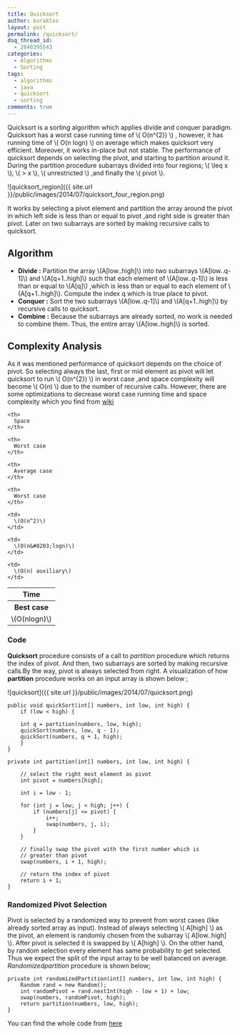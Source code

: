 ```yaml
---
title: Quicksort
author: buraktas
layout: post
permalink: /quicksort/
dsq_thread_id:
  - 2848395543
categories:
  - Algorithms
  - Sorting
tags:
  - algorithms
  - java
  - quicksort
  - sorting
comments: true
---
```

Quicksort is a sorting algorithm which applies divide and conquer paradigm. Quicksort has a worst case running time of \\( O(n^{2}) \\) , however, it has running time of \\( O(n&#8203; logn) \\) on average which makes quicksort very efficient. Moreover, it works in-place but not stable. The performance of quicksort depends on selecting the pivot, and starting to partition around it. During the partition procedure subarrays divided into four regions; \\( \leq x \\), \\( > x \\), \\( unrestricted \\) ,and finally the \\( pivot \\).

<!--more-->

![quicksort_region]({{ site.url }}/public/images/2014/07/quicksort_four_region.png)

It works by selecting a pivot element and partition the array around the pivot in which left side is less than or equal to pivot ,and right side is greater than pivot. Later on two subarrays are sorted by making recursive calls to quicksort.

<h2> Algorithm </h2>

<div>
  <ul>
    <li>
      <b>Divide :</b> Partition the array \(A[low..high]\) into two subarrays \(A[low..q-1]\) and \(A[q+1..high]\) such that each element of \(A[low..q-1]\) is less than or equal to \(A[q]\) ,which is less than or equal to each element of \(A[q+1..high]\). Compute the index q which is true place to pivot.
    </li>
    <li>
      <b>Conquer :</b> Sort the two subarrays \(A[low..q-1]\) and \(A[q+1..high]\) by recursive calls to quicksort.
    </li>
    <li>
      <b>Combine :</b> Because the subarrays are already sorted, no work is needed to combine them. Thus, the entire array \(A[low..high]\) is sorted.
    </li>
  </ul>
</div>

<h2> Complexity Analysis </h2>

As it was mentioned performance of quicksort depends on the choice of pivot. So selecting always the last, first or mid element as pivot will let quicksort to run \\( O(n^{2}) \\) in worst case ,and space complexity will become \\( O(n) \\) due to the number of recursive calls. However, there are some optimizations to decrease worst case running time and space complexity which you find from [wiki][1]

<table class="TFtable">
  <tr>
    <th colspan="3">
      Time
    </th>
    
    <th>
      Space
    </th>
  </tr>
  
  <tr>
    <th>
      Best case
    </th>
    
    <th>
      Worst case
    </th>
    
    <th>
      Average case
    </th>
    
    <th>
      Worst case
    </th>
  </tr>
  
  <tr>
    <td>
      \(O(nlogn)\)
    </td>
    
    <td>
      \(O(n^2)\)
    </td>
    
    <td>
      \(O(n&#8203;logn)\)
    </td>
    
    <td>
      \(O(n) auxiliary\)
    </td>
  </tr>
</table>

<h3> Code </h3>

<b>Quicksort</b> procedure consists of a call to *partition* procedure which returns the index of pivot. And then, two subarrays are sorted by making recursive calls.By the way, pivot is always selected from right. A visualization of how <b>partition</b> procedure works on an input array is shown below ;

![quicksort]({{ site.url }}/public/images/2014/07/quicksort.png)

<pre><code class="language-java">public void quickSort(int[] numbers, int low, int high) {
	if (low &lt; high) {

	int q = partition(numbers, low, high);
	quickSort(numbers, low, q - 1);
	quickSort(numbers, q + 1, high);
	}
}</code>
</pre>

<pre><code class="language-java">private int partition(int[] numbers, int low, int high) {

	// select the right most element as pivot
	int pivot = numbers[high];

	int i = low - 1;

	for (int j = low; j &lt; high; j++) {
		if (numbers[j] &lt;= pivot) {
			i++;
			swap(numbers, j, i);
		}
	}

	// finally swap the pivot with the first number which is
	// greater than pivot
	swap(numbers, i + 1, high);

	// return the index of pivot
	return i + 1;
}</code>
</pre>

<h3> Randomized Pivot Selection </h3>

Pivot is selected by a randomized way to prevent from worst cases (like already sorted array as input). Instead of always selecting \\( A[high] \\) as the pivot, an element is randomly chosen from the subarray \\( A[low..high] \\). After pivot is selected it is swapped by \\( A[high] \\). On the other hand, by random selection every element has same probability to get selected. Thus we expect the split of the input array to be well balanced on average. *Randomizedpartition* procedure is shown below;

<pre><code class="language-java">private int randomizedPartition(int[] numbers, int low, int high) {
	Random rand = new Random();
	int randomPivot = rand.nextInt(high - low + 1) + low;
	swap(numbers, randomPivot, high);
	return partition(numbers, low, high);
}</code>
</pre>

You can find the whole code from [here][2]

 [1]: http://en.wikipedia.org/wiki/Quicksort
 [2]: https://gist.github.com/flexelem/9bd3b18f867c7182cadc
